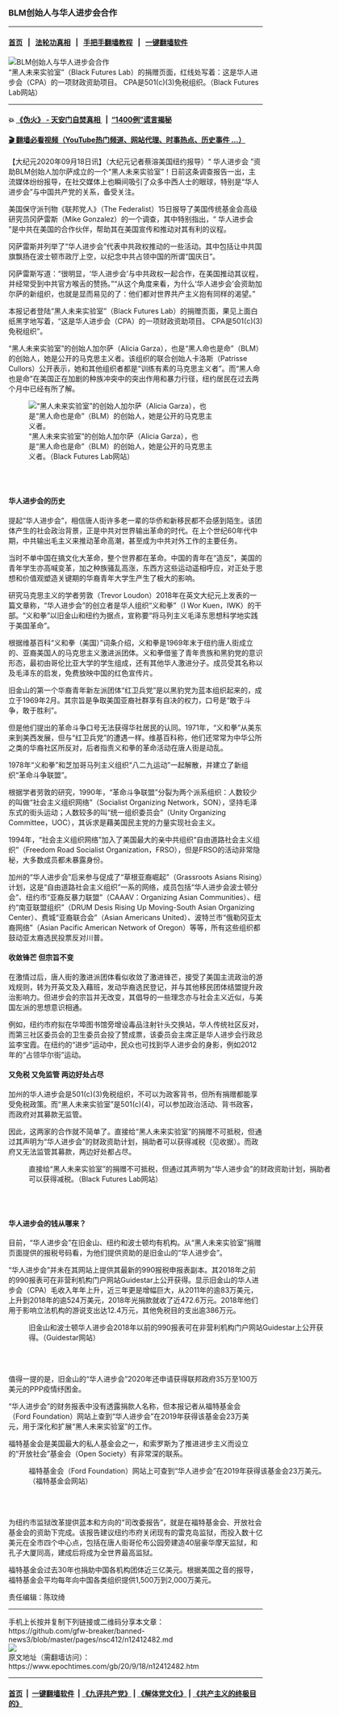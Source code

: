 ### BLM创始人与华人进步会合作
------------------------

#### [首页](https://github.com/gfw-breaker/banned-news3/blob/master/README.md) &nbsp;&nbsp;|&nbsp;&nbsp; [法轮功真相](https://github.com/begood0513/basic/blob/master/README.md)  &nbsp;&nbsp;|&nbsp;&nbsp; [手把手翻墙教程](https://github.com/gfw-breaker/guides/wiki)  &nbsp;&nbsp;|&nbsp;&nbsp; [一键翻墙软件](https://github.com/gfw-breaker/nogfw/blob/master/README.md)  



<div><img alt="BLM创始人与华人进步会合作" class="attachment-djy_600_400 size-djy_600_400 wp-post-image" src="https://i.epochtimes.com/assets/uploads/2020/09/fa067a661da9cb6b1553a8c3ca1a32a7-600x400.png"/>
<div class="caption">
 “黑人未来实验室”（Black Futures Lab）的捐赠页面，红线处写着：这是华人进步会（CPA）的一项财政资助项目。 CPA是501(c)(3)免税组织。（Black Futures Lab网站）
</div></div><hr/>

#### 💥 [《伪火》 - 天安门自焚真相 ](http://158.247.195.190:10000/videos/blog/weihuo.html)&nbsp; |&nbsp; [“1400例”谎言揭秘  ](http://158.247.195.190:10000/videos/blog/jiexi1400.html)

#### [ 🎬  翻墙必看视频（YouTube热门频道、网站代理、时事热点、历史事件 ...）](https://github.com/gfw-breaker/links/blob/master/banned.md)

<div><p>
 【大纪元2020年09月18日讯】（大纪元记者蔡溶美国纽约报导）“
 <ok href="https://www.epochtimes.com/gb/tag/%E5%8D%8E%E4%BA%BA%E8%BF%9B%E6%AD%A5%E4%BC%9A.html">
  华人进步会
 </ok>
 ”资助BLM创始人加尔萨成立的一个“黑人未来实验室”！日前这条调查报告一出，主流媒体纷纷报导，在社交媒体上也瞬间吸引了众多中西人士的眼球，特别是“华人进步会”与中国共产党的关系，备受关注。
</p>
<p>
 美国保守派刊物《联邦党人》（The Federalist）15日报导了美国传统基金会高级研究员冈萨雷斯（Mike Gonzalez）的一个调查，其中特别指出，“
 <ok href="https://www.epochtimes.com/gb/tag/%E5%8D%8E%E4%BA%BA%E8%BF%9B%E6%AD%A5%E4%BC%9A.html">
  华人进步会
 </ok>
 ”是中共在美国的合作伙伴，帮助其在美国宣传和推动对其有利的议程。
</p>
<p>
 冈萨雷斯并列举了“华人进步会”代表中共政权推动的一些活动。其中包括让中共国旗飘扬在波士顿市政厅上空，以纪念中共占领中国的所谓“国庆日”。
</p>
<p>
 冈萨雷斯写道：“很明显，‘华人进步会’与中共政权一起合作，在美国推动其议程，并经常受到中共官方喉舌的赞扬。”“从这个角度来看，为什么‘华人进步会’会资助加尔萨的新组织，也就是显而易见的了：他们都对世界共产主义抱有同样的渴望。”
</p>
<p>
 本报记者登陆“黑人未来实验室”（Black Futures Lab）的捐赠页面，果见上面白纸黑字地写着，“这是华人进步会（CPA）的一项财政资助项目。 CPA是501(c)(3)免税组织”。
</p>
<p>
 “黑人未来实验室”的创始人加尔萨（Alicia Garza），也是“黑人命也是命”（BLM）的创始人，她是公开的马克思主义者。该组织的联合创始人卡洛斯（Patrisse Cullors）公开表示，她和其他组织者都是“训练有素的马克思主义者”。而“黑人命也是命”在美国正在加剧的种族冲突中的突出作用和暴力行径，纽约居民在过去两个月中已经有所了解。
</p>
<figure class="wp-caption aligncenter" id="12412486" style="width: 370px">
 <img alt="“黑人未来实验室”的创始人加尔萨（Alicia Garza），也是“黑人命也是命”（BLM）的创始人，她是公开的马克思主义者。" class="" src="https://i.epochtimes.com/assets/uploads/2020/09/f8d62051077c18fefbe682ac1645cdf6-450x732.png"/>
 <br/><figcaption class="wp-caption-text">
  “黑人未来实验室”的创始人加尔萨（Alicia Garza），也是“黑人命也是命”（BLM）的创始人，她是公开的马克思主义者。（Black Futures Lab网站）
 </figcaption><br/>
</figure><br/>
<h4>
 华人进步会的历史
</h4>
<p>
 提起“华人进步会”，相信唐人街许多老一辈的华侨和新移民都不会感到陌生。该团体产生的社会政治背景，正是中共对世界输出革命的时代。在上个世纪60年代中期，中共输出毛主义来推动革命高潮，甚至成为中共对外工作的主要任务。
</p>
<p>
 当时不单中国在搞文化大革命，整个世界都在革命。中国的青年在“造反”，美国的青年学生亦高喊变革，加之种族骚乱高涨，东西方这些运动遥相呼应，对正处于思想和价值观塑造关键期的华裔青年大学生产生了极大的影响。
</p>
<p>
 研究马克思主义的学者劳敦（Trevor Loudon）2018年在英文大纪元上发表的一篇文章称，“华人进步会”的创立者是华人组织“义和拳”（I Wor Kuen，IWK）的干部。“义和拳”以旧金山和纽约为据点，宣称要“将马列主义毛泽东思想科学地实践于美国革命”。
</p>
<p>
 根据维基百科“义和拳（美国）”词条介绍，义和拳是1969年末于纽约唐人街成立的、亚裔美国人的马克思主义激进派团体。义和拳借鉴了青年贵族和黑豹党的意识形态，最初由哥伦比亚大学的学生组成，还有其他华人激进分子。成员受其名称以及毛泽东的启发，免费放映中国的红色宣传片。
</p>
<p>
 旧金山的第一个华裔青年新左派团体“红卫兵党”是以黑豹党为蓝本组织起来的，成立于1969年2月。其宗旨是争取美国亚裔社群享有自决的权力，口号是“敢于斗争，敢于胜利”。
</p>
<p>
 但是他们提出的革命斗争口号无法获得华社居民的认同。1971年，“义和拳”从美东来到美西发展，但与“红卫兵党”的遭遇一样。维基百科称，他们还常常为中华公所之类的华裔社区所反对，后者指责义和拳的革命活动在唐人街是动乱。
</p>
<p>
 1978年“义和拳”和芝加哥马列主义组织“八二九运动”一起解散，并建立了新组织“革命斗争联盟”。
</p>
<p>
 根据学者劳敦的研究，1990年，“革命斗争联盟”分裂为两个派系组织：人数较少的叫做“社会主义组织网络”（Socialist Organizing Network，SON），坚持毛泽东式的街头运动；人数较多的叫“统一组织委员会”（Unity Organizing Committee，UOC），其诉求是藉美国民主党的力量实现社会主义。
</p>
<p>
 1994年，“社会主义组织网络”加入了美国最大的亲中共组织“自由道路社会主义组织”（Freedom Road Socialist Organization，FRSO），但是FRSO的活动非常隐秘，大多数成员都未暴露身份。
</p>
<p>
 加州的“华人进步会”后来参与促成了“草根亚裔崛起”（Grassroots Asians Rising）计划，这是“自由道路社会主义组织”一系的网络，成员包括“华人进步会波士顿分会”、纽约市“亚裔反暴力联盟”（CAAAV：Organizing Asian Communities）、纽约“南亚联盟组织”（DRUM Desis Rising Up Moving-South Asian Organizing Center）、费城“亚裔联合会”（Asian Americans United）、波特兰市“俄勒冈亚太裔网络”（Asian Pacific American Network of Oregon）等等，所有这些组织都鼓动亚太裔选民投票反对川普。
</p>
<h4>
 收敛锋芒 但宗旨不变
</h4>
<p>
 在激情过后，唐人街的激进派团体看似收敛了激进锋芒，接受了美国主流政治的游戏规则，转为开英文及入藉班，发动华裔选民登记，并与其他移民团体结盟提升政治影响力。但进步会的宗旨并无改变，其倡导的一些理念亦与社会主义近似，与美国左派的思想意识相通。
</p>
<p>
 例如，纽约市府拟在华埠图书馆旁增设毒品注射针头交换站，华人传统社区反对，而第三社区委员会的卫生委员会投了赞成票，该委员会主席正是华人进步会行政总监李宝霞。在纽约的“进步”运动中，民众也可找到华人进步会的身影，例如2012年的“占领华尔街”运动。
</p>
<h4>
 又免税 又免监管 两边好处占尽
</h4>
<p>
 加州的华人进步会是501(c)(3)免税组织，不可以为政客背书，但所有捐赠都能享受免税政策。而“黑人未来实验室”是501(c)(4)，可以参加政治活动、背书政客，而政府对其募款无监管。
</p>
<p>
 因此，这两家的合作就不简单了。直接给“黑人未来实验室”的捐赠不可抵税，但通过其声明为“华人进步会”的财政资助计划，捐助者可以获得减税（见收据）。而政府又无法监管其募款，两边好处都占尽。
</p>
<figure class="wp-caption aligncenter" id="attachment_12412490" style="width: 600px">
 <ok href="https://i.epochtimes.com/assets/uploads/2020/09/90a95a74aa69170c8b83930d837ac03b.jpeg">
  <img alt="" class="size-large wp-image-12412490" src="https://i.epochtimes.com/assets/uploads/2020/09/90a95a74aa69170c8b83930d837ac03b-600x207.jpeg"/>
 </ok>
 <br/><figcaption class="wp-caption-text">
  直接给“黑人未来实验室”的捐赠不可抵税，但通过其声明为“华人进步会”的财政资助计划，捐助者可以获得减税。（Black Futures Lab网站）
 </figcaption><br/>
</figure><br/>
<h4>
 华人进步会的钱从哪来？
</h4>
<p>
 目前，“华人进步会”在旧金山、纽约和波士顿均有机构。从“黑人未来实验室”捐赠页面提供的报税号码看，为他们提供资助的是旧金山的“华人进步会”。
</p>
<p>
 “华人进步会”并未在其网站上提供其最新的990报税申报表副本。其2018年之前的990报表可在非营利机构门户网站Guidestar上公开获得。显示旧金山的华人进步会（CPA）毛收入年年上升，近三年更是增幅巨大，从2011年的逾83万美元，上升到2018年的逾524万美元，2018年光捐款就收了近472.6万元。2018年他们用于影响立法机构的游说支出达12.4万元，其他免税目的支出逾386万元。
</p>
<figure class="wp-caption aligncenter" id="attachment_12412489" style="width: 600px">
 <ok href="https://i.epochtimes.com/assets/uploads/2020/09/ea93e609f0af8e2b47d3687dce6bf030.png">
  <img alt="" class="size-large wp-image-12412489" src="https://i.epochtimes.com/assets/uploads/2020/09/ea93e609f0af8e2b47d3687dce6bf030-600x362.png"/>
 </ok>
 <br/><figcaption class="wp-caption-text">
  旧金山和波士顿华人进步会2018年以前的990报表可在非营利机构门户网站Guidestar上公开获得。（Guidestar网站）
 </figcaption><br/>
</figure><br/>
<p>
 值得一提的是，旧金山的“华人进步会”2020年还申请获得联邦政府35万至100万美元的PPP疫情纾困金。
</p>
<p>
 “华人进步会”的财务报表中没有透露捐款人名称，但本报记者从福特基金会（Ford Foundation）网站上查到“华人进步会”在2019年获得该基金会23万美元，用于深化和扩展“黑人未来实验室”的工作。
</p>
<p>
 福特基金会是美国最大的私人基金会之一，和索罗斯为了推进进步主义而设立的“开放社会”基金会（Open Society）有非常深的联系。
</p>
<figure class="wp-caption aligncenter" id="attachment_12412488" style="width: 600px">
 <ok href="https://i.epochtimes.com/assets/uploads/2020/09/20800aa6f7b20bee50f5587c4d0021ec.png">
  <img alt="" class="size-large wp-image-12412488" src="https://i.epochtimes.com/assets/uploads/2020/09/20800aa6f7b20bee50f5587c4d0021ec-600x384.png"/>
 </ok>
 <br/><figcaption class="wp-caption-text">
  福特基金会（Ford Foundation）网站上可查到“华人进步会”在2019年获得该基金会23万美元。（福特基金会网站）
 </figcaption><br/>
</figure><br/>
<p>
 为纽约市监狱改革提供蓝本和方向的“司改委报告”，就是在福特基金会、开放社会基金会的资助下完成。该报告建议纽约市府关闭现有的雷克岛监狱，而投入数十亿美元在全市四个中心点，包括在唐人街哥伦布公园旁建造40层豪华摩天监狱，和孔子大厦同高，建成后将成为全世界最高监狱。
</p>
<p>
 福特基金会过去30年也捐助中国各机构团体近三亿美元。根据美国之音的报导，福特基金会平均每年向中国各类组织提供1,500万到2,000万美元。
</p>
<p>
 责任编辑：陈玟绮
</p>
</div>
<hr/>
手机上长按并复制下列链接或二维码分享本文章：<br/>
https://github.com/gfw-breaker/banned-news3/blob/master/pages/nsc412/n12412482.md <br/>
<a href='https://github.com/gfw-breaker/banned-news3/blob/master/pages/nsc412/n12412482.md'><img src='https://github.com/gfw-breaker/banned-news3/blob/master/pages/nsc412/n12412482.md.png'/></a> <br/>
原文地址（需翻墙访问）：https://www.epochtimes.com/gb/20/9/18/n12412482.htm


------------------------
#### [首页](https://github.com/gfw-breaker/banned-news3/blob/master/README.md) &nbsp;|&nbsp; [一键翻墙软件](https://github.com/gfw-breaker/nogfw/blob/master/README.md) &nbsp;| [《九评共产党》](https://github.com/gfw-breaker/9ping.md/blob/master/README.md#九评之一评共产党是什么) | [《解体党文化》](https://github.com/gfw-breaker/jtdwh.md/blob/master/README.md) | [《共产主义的终极目的》](https://github.com/gfw-breaker/gczydzjmd.md/blob/master/README.md)


<img src='http://gfw-breaker.win/banned-news3/pages/nsc412/n12412482.md' width='0px' height='0px'/>